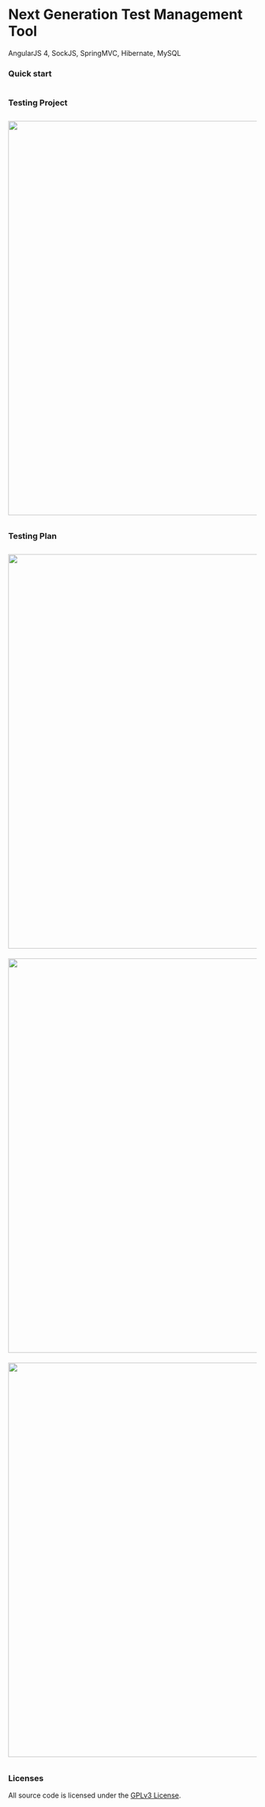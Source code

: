# Next Generation Test Management Tool

AngularJS 4, SockJS, SpringMVC, Hibernate, MySQL

### Quick start
```bash


```
### Testing Project
<img src="https://raw.githubusercontent.com/aaronchen2k/ngtesting-platform/master/xdoc/capture/01.png" width="800px" style="margin: 10px auto;">

### Testing Plan
<img src="https://raw.githubusercontent.com/aaronchen2k/ngtesting-platform/master/xdoc/capture/02.png" width="800px" style="margin: 10px auto;">
<img src="https://raw.githubusercontent.com/aaronchen2k/ngtesting-platform/master/xdoc/capture/03.png" width="800px" style="margin: 10px auto;">
<img src="https://raw.githubusercontent.com/aaronchen2k/ngtesting-platform/master/xdoc/capture/04.png" width="800px" style="margin: 10px auto;">

### Licenses

All source code is licensed under the [GPLv3 License](LICENSE.md).
